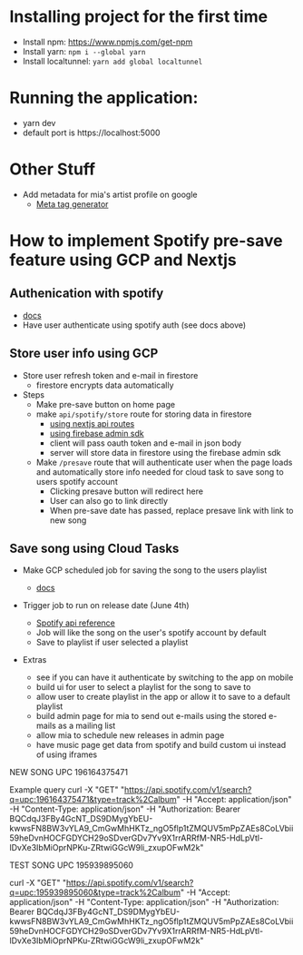 # Installing project for the first time

- Install npm: https://www.npmjs.com/get-npm
- Install yarn: `npm i --global yarn`
- Install localtunnel: `yarn add global localtunnel`

# Running the application:

- yarn dev
- default port is https://localhost:5000

# Other Stuff

- Add metadata for mia's artist profile on google
  - [Meta tag generator](https://metatags.io/)

# How to implement Spotify pre-save feature using GCP and Nextjs

## Authenication with spotify

- [docs](https://developer.spotify.com/documentation/general/guides/authorization-guide/)
- Have user authenticate using spotify auth (see docs above)

## Store user info using GCP

- Store user refresh token and e-mail in firestore
  - firestore encrypts data automatically
- Steps
  - Make pre-save button on home page
  - make `api/spotify/store` route for storing data in firestore
    - [using nextjs api routes](https://nextjs.org/docs/api-routes/introduction)
    - [using firebase admin sdk](https://firebase.google.com/docs/admin/setup)
    - client will pass oauth token and e-mail in json body
    - server will store data in firestore using the firebase admin sdk
  - Make `/presave` route that will authenticate user when the page loads and automatically store info needed for cloud task to save song to users spotify account
    - Clicking presave button will redirect here
    - User can also go to link directly
    - When pre-save date has passed, replace presave link with link to new song

## Save song using Cloud Tasks

- Make GCP scheduled job for saving the song to the users playlist

  - [docs](https://cloud.google.com/tasks/docs/dual-overview)

- Trigger job to run on release date (June 4th)

  - [Spotify api reference](https://developer.spotify.com/documentation/web-api/reference/)
  - Job will like the song on the user's spotify account by default
  - Save to playlist if user selected a playlist

- Extras
  - see if you can have it authenticate by switching to the app on mobile
  - build ui for user to select a playlist for the song to save to
  - allow user to create playlist in the app or allow it to save to a default playlist
  - build admin page for mia to send out e-mails using the stored e-mails as a mailing list
  - allow mia to schedule new releases in admin page
  - have music page get data from spotify and build custom ui instead of using iframes

NEW SONG UPC
196164375471

Example query
curl -X "GET" "https://api.spotify.com/v1/search?q=upc:196164375471&type=track%2Calbum" -H "Accept: application/json" -H "Content-Type: application/json" -H "Authorization: Bearer BQCdqJ3FBy4GcNT_DS9DMygYbEU-kwwsFN8BW3vYLA9_CmGwMhHKTz_ngO5flp1tZMQUV5mPpZAEs8CoLVbii59heDvnHOCFGDYCH29oSDverGDv7Yv9X1rrARRfM-NR5-HdLpVtl-lDvXe3IbMiOprNPKu-ZRtwiGGcW9li_zxupOFwM2k"

TEST SONG UPC
195939895060

curl -X "GET" "https://api.spotify.com/v1/search?q=upc:195939895060&type=track%2Calbum" -H "Accept: application/json" -H "Content-Type: application/json" -H "Authorization: Bearer BQCdqJ3FBy4GcNT_DS9DMygYbEU-kwwsFN8BW3vYLA9_CmGwMhHKTz_ngO5flp1tZMQUV5mPpZAEs8CoLVbii59heDvnHOCFGDYCH29oSDverGDv7Yv9X1rrARRfM-NR5-HdLpVtl-lDvXe3IbMiOprNPKu-ZRtwiGGcW9li_zxupOFwM2k"
